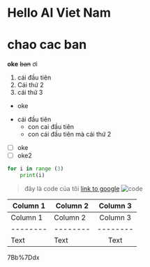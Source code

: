 # **Hello AI Viet Nam**

# chao cac ban
**oke** ~~ban~~ ơi 
1. cái đầu tiên 
2. Cái thứ 2
3. cái thứ 3 
* oke 
-  cái đầu tiên
    - con cai đầu tiên 
    - con cái đầu tiên mà cái thứ 2 
- [ ] oke 
- [ ] oke2 
```python = 
for i in range (3)
    print(i)
```
> đây là code của tôi
> [link to google](https://hackmd.io/ipy6-p_wRu-j1JQCtln5bA?both)
> ![code](https://i.imgur.com/LK7c0yH.jpg)


| Column 1 | Column 2 | Column 3 |
| -------- | -------- |:--------:|
| Column 1 | Column 2 | Column 3 |
| -------- | -------- | -------- |
| Text     | Text     |   Text   |


[](https://https://latex.codecogs.com/gif.latex?sum%20%3D%20%5Cint_%7Ba%7D%5E%7Bb%7Ddx)
7Bb%7Ddx